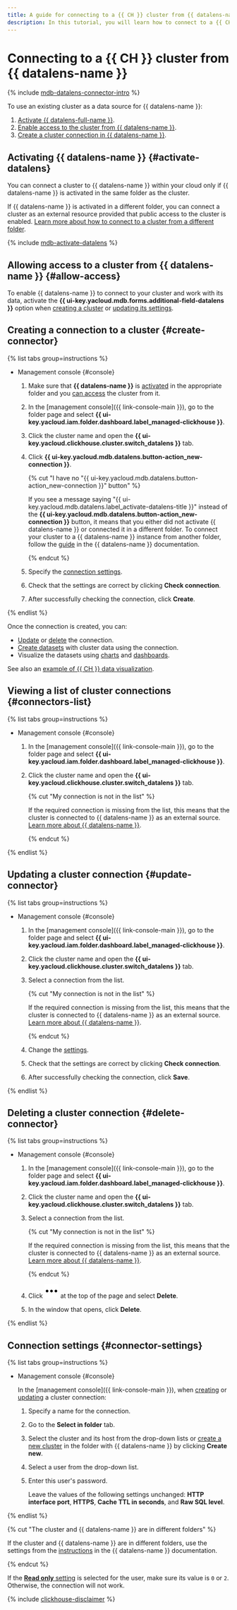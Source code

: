 ```yaml
---
title: A guide for connecting to a {{ CH }} cluster from {{ datalens-name }}
description: In this tutorial, you will learn how to connect to a {{ CH }} cluster from {{ datalens-name }}.
---
```


# Connecting to a {{ CH }} cluster from {{ datalens-name }}

{% include [mdb-datalens-connector-intro](../../_includes/mdb/datalens-connector-intro.md) %}

To use an existing cluster as a data source for {{ datalens-name }}:
1. [Activate {{ datalens-full-name }}](#activate-datalens).
1. [Enable access to the cluster from {{ datalens-name }}](#allow-access).
1. [Create a cluster connection in {{ datalens-name }}](#create-connector).

## Activating {{ datalens-name }} {#activate-datalens}

You can connect a cluster to {{ datalens-name }} within your cloud only if {{ datalens-name }} is activated in the same folder as the cluster.

If {{ datalens-name }} is activated in a different folder, you can connect a cluster as an external resource provided that public access to the cluster is enabled. [Learn more about how to connect to a cluster from a different folder](../../datalens/operations/connection/create-clickhouse.md).

{% include [mdb-activate-datalens](../../_includes/mdb/datalens-activate.md) %}

## Allowing access to a cluster from {{ datalens-name }} {#allow-access}

To enable {{ datalens-name }} to connect to your cluster and work with its data, activate the **{{ ui-key.yacloud.mdb.forms.additional-field-datalens }}** option when [creating a cluster](cluster-create.md) or [updating its settings](update.md#change-additional-settings).

## Creating a connection to a cluster {#create-connector}

{% list tabs group=instructions %}

- Management console {#console}

  1. Make sure that **{{ datalens-name }}** is [activated](#activate-datalens) in the appropriate folder and you [can access](#allow-access) the cluster from it.
  1. In the [management console]({{ link-console-main }}), go to the folder page and select **{{ ui-key.yacloud.iam.folder.dashboard.label_managed-clickhouse }}**.
  1. Click the cluster name and open the **{{ ui-key.yacloud.clickhouse.cluster.switch_datalens }}** tab.
  1. Click **{{ ui-key.yacloud.mdb.datalens.button-action_new-connection }}**.

     {% cut "I have no "{{ ui-key.yacloud.mdb.datalens.button-action_new-connection }}" button" %}

     
     If you see a message saying "{{ ui-key.yacloud.mdb.datalens.label_activate-datalens-title }}" instead of the **{{ ui-key.yacloud.mdb.datalens.button-action_new-connection }}** button, it means that you either did not activate {{ datalens-name }} or connected it in a different folder. To connect your cluster to a {{ datalens-name }} instance from another folder, follow the [guide](../../datalens/operations/connection/create-clickhouse.md) in the {{ datalens-name }} documentation.


     {% endcut %}

  1. Specify the [connection settings](#connector-settings).
  1. Check that the settings are correct by clicking **Check connection**.
  1. After successfully checking the connection, click **Create**.

{% endlist %}

Once the connection is created, you can:
* [Update](#update-connector) or [delete](#delete-connector) the connection.
* [Create datasets](../../datalens/dataset/index.md) with cluster data using the connection.
* Visualize the datasets using [charts](../../datalens/concepts/chart/index.md) and [dashboards](../../datalens/concepts/dashboard.md).


See also an [example of {{ CH }} data visualization](../../tutorials/datalens/data-from-ch-visualization.md).


## Viewing a list of cluster connections {#connectors-list}

{% list tabs group=instructions %}

- Management console {#console}

  1. In the [management console]({{ link-console-main }}), go to the folder page and select **{{ ui-key.yacloud.iam.folder.dashboard.label_managed-clickhouse }}**.
  1. Click the cluster name and open the **{{ ui-key.yacloud.clickhouse.cluster.switch_datalens }}** tab.

     {% cut "My connection is not in the list" %}

     If the required connection is missing from the list, this means that the cluster is connected to {{ datalens-name }} as an external source. [Learn more about {{ datalens-name }}](../../datalens/).

     {% endcut %}

{% endlist %}

## Updating a cluster connection {#update-connector}

{% list tabs group=instructions %}

- Management console {#console}

  1. In the [management console]({{ link-console-main }}), go to the folder page and select **{{ ui-key.yacloud.iam.folder.dashboard.label_managed-clickhouse }}**.
  1. Click the cluster name and open the **{{ ui-key.yacloud.clickhouse.cluster.switch_datalens }}** tab.
  1. Select a connection from the list.

     {% cut "My connection is not in the list" %}

     If the required connection is missing from the list, this means that the cluster is connected to {{ datalens-name }} as an external source. [Learn more about {{ datalens-name }}](../../datalens/).

     {% endcut %}

  1. Change the [settings](#connector-settings).
  1. Check that the settings are correct by clicking **Check connection**.
  1. After successfully checking the connection, click **Save**.

{% endlist %}

## Deleting a cluster connection {#delete-connector}

{% list tabs group=instructions %}

- Management console {#console}

  1. In the [management console]({{ link-console-main }}), go to the folder page and select **{{ ui-key.yacloud.iam.folder.dashboard.label_managed-clickhouse }}**.
  1. Click the cluster name and open the **{{ ui-key.yacloud.clickhouse.cluster.switch_datalens }}** tab.
  1. Select a connection from the list.

     {% cut "My connection is not in the list" %}

     If the required connection is missing from the list, this means that the cluster is connected to {{ datalens-name }} as an external source. [Learn more about {{ datalens-name }}](../../datalens/).

     {% endcut %}

  1. Click ![image](../../_assets/console-icons/ellipsis.svg) at the top of the page and select **Delete**.
  1. In the window that opens, click **Delete**.

{% endlist %}

## Connection settings {#connector-settings}

{% list tabs group=instructions %}

- Management console {#console}

  In the [management console]({{ link-console-main }}), when [creating](#create-connector) or [updating](#update-connector) a cluster connection:
  1. Specify a name for the connection.
  1. Go to the **Select in folder** tab.
  1. Select the cluster and its host from the drop-down lists or [create a new cluster](cluster-create.md) in the folder with {{ datalens-name }} by clicking **Create new**.
  1. Select a user from the drop-down list.
  1. Enter this user's password.

     Leave the values of the following settings unchanged: **HTTP interface port**, **HTTPS**, **Cache TTL in seconds**, and **Raw SQL level**.

{% endlist %}

{% cut "The cluster and {{ datalens-name }} are in different folders" %}

If the cluster and {{ datalens-name }} are in different folders, use the settings from the [instructions](../../datalens/operations/connection/create-clickhouse.md) in the {{ datalens-name }} documentation.

{% endcut %}

If the [**Read only** setting](cluster-users.md#setting-readonly) is selected for the user, make sure its value is `0` or `2`. Otherwise, the connection will not work.

{% include [clickhouse-disclaimer](../../_includes/clickhouse-disclaimer.md) %}
